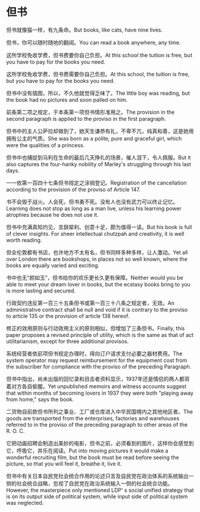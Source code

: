 # 但书

<p><span class="chinese">但书就像猫一样，有九条命。</span><span class="english">But books, like cats, have nine lives.</span></p>

<p><span class="chinese">但书，你可以随时随地的翻阅。</span><span class="english">You can read a book anywhere, any time.</span></p>

<p><span class="chinese">这所学校免收学费，但书费要你自己负担。</span><span class="english">At this school the tuition is free, but you have to pay for the books you need.</span></p>

<p><span class="chinese">这所学校免收学费，但书费需要你自己负担。</span><span class="english">At this school, the tuition is free, but you have to pay for the books you need.</span></p>

<p><span class="chinese">但书中没有插图，所以，不久他就觉得乏味了。</span><span class="english">The little boy was reading, but the book had no pictures and soon palled on him.</span></p>

<p><span class="chinese">前条第二项之规定，于本条第一项但书情形准用之。</span><span class="english">The provision in the second paragraph is applied to the proviso in the first paragraph.</span></p>

<p><span class="chinese">但书中的主人公萨拉却做到了，她天生谦恭有礼，不卑不亢，纯真和善，这是她用拥有公主的气质。</span><span class="english">She was born as a polite, pure and graceful girl, which were the qualities of a princess.</span></p>

<p><span class="chinese">但书中也捕捉到马利在生命的最后几天挣扎的场景，催人泪下，令人佩服。</span><span class="english">But it also captures the four-hanky nobility of Marley's struggling through his last days.</span></p>

<p><span class="chinese">一一依第一百四十七条但书规定之涂销登记。</span><span class="english">Registration of the cancellation according to the provision of the proviso of Article 147.</span></p>

<p><span class="chinese">书不会毁于战火。人会死，但书勇不死。没有人也没有武力可以终止记忆。</span><span class="english">Learning does not stop as long as a man live, unless his learning power atrophies because he does not use it.</span></p>

<p><span class="chinese">但书中充满真知灼见，言辞犀利、创意十足，颇为值得一读。</span><span class="english">But his book is full of clever insights. For sheer intellectual chutzpah and creativity, it is well worth reading.</span></p>

<p><span class="chinese">但全伦敦都有书店，也许地方不太有名，但书同样多种多样，让人激动。</span><span class="english">Yet all over London there are bookshops, in places not so well known, where the books are equally varied and exciting.</span></p>

<p><span class="chinese">书中也无“颜如玉”，但书给你的欢乐更长久更有保障。</span><span class="english">Neither would you be able to meet your dream lover in books, but the ecstasy books bring to you is more lasting and secured.</span></p>

<p><span class="chinese">行政契约违反第一百三十五条但书或第一百三十八条之规定者，无效。</span><span class="english">An administrative contract shall be null and void if it is contrary to the proviso to article 135 or the provision of article 138 hereof.</span></p>

<p><span class="chinese">修正的效用原则与行动效用主义的原则相似，但增加了三条但书。</span><span class="english">Finally, this paper proposes a revised principle of utility, which is the same as that of act utilitarianism, except for three additional provisos.</span></p>

<p><span class="chinese">系统经营者依前项但书规定办理时，得向订户请求支付必要之器材费用。</span><span class="english">The system operator may request reimbursement for the equipment cost from the subscriber for compliance with the proviso of the preceding Paragraph.</span></p>

<p><span class="chinese">但书中指出，尚未出版的回忆录和目击者资料显示，1937年还是情侣的两人都背着对方各自偷腥。</span><span class="english">Yet unpublished memoirs and witness accounts suggest that within months of becoming lovers in 1937 they were both "playing away from home," says the book.</span></p>

<p><span class="chinese">二货物自前款但书所列之事业、工厂或仓库进入中华民国境内之其他地区者。</span><span class="english">The goods are transported from the enterprises, factories and warehouses referred to in the proviso of the preceding paragraph to other areas of the R. O. C.</span></p>

<p><span class="chinese">它把动画招聘会制造出美妙的电影，但书之前，必须看到的图片，这样你会感觉到它，呼吸它，并乐在阅读。</span><span class="english">Put into moving pictures it would make a wonderful recruiting film, but the book must be read before seeing the picture, so that you will feel it, breathe it, live it.</span></p>

<p><span class="chinese">但书中有关日本自民党社会统合作用的论述只言及自民党在政治体系的系统输出一侧的社会统合战略，忽视了自民党在政治系统输入一侧的社会统合功能。</span><span class="english">However, the masterpiece only mentioned LDP' s social unified strategy that is on its output side of political system, while input side of political system was neglected.</span></p>


